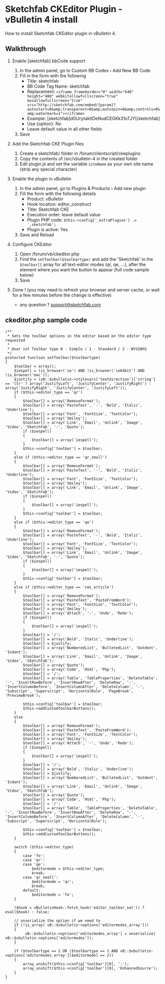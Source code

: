 Sketchfab CKEditor Plugin - vBulletin 4 install
=============================================

How to install Sketchfab CKEditor plugin in vBulletin 4.

Walkthrough
-----------

1. Enable [sketchfab] bbCode support
    1. In the admin panel, go to Custom BB Codes › Add New BB Code
    2. Fill in the form with the following
        * Title: sketchfab
        * BB Code Tag Name: sketchfab
        * Replacement: ```<iframe frameborder="0" width="640" height="480" webkitallowfullscreen="true" mozallowfullscreen="true" src="http://sketchfab.com/embed/{param}?autostart=0&amp;transparent=0&amp;autospin=0&amp;controls=0&amp;watermark=1"></iframe>```
        * Example: [sketchfab]dGUrytaktlDeNudCEGKk31oTJY[/sketchfab]
        * Use {option}: No
        * Leave default value in all other fields
    3. Save

2. Add the Sketchfab CKE Plugin files
    1. Create a sketchfab/ folder in /forum/clientscript/ckeplugins
    2. Copy the contents of /src/vbulletin-4 in the created folder
    3. Edit plugin.js and set the variable `siteName` as your own site name (strip any special character)

3. Enable the plugin in vBulletin
    1. In the admin panel, go to Plugins & Products › Add new plugin
    2. Fill the form with the following details
        * Product: vBulletin
        * Hook location: editor_construct
        * Title: Sketchfab CKE
        * Execution order: leave default value
        * Plugin PHP code: `$this->config['_extraPlugins'] .= ',sketchfab';`
        * Plugin is active: Yes
    3. Save and Reload

4. Configure CKEditor
    1. Open /forum/vb/ckeditor.php
    2. Find the `setToolbar($toolbartype)` and add the 'Sketchfab' in the `$toolbar[]` array for all text-editor modes (qr, qe, ...), after the element where you want the button to appear (full code sample below)
    3. Save

5. Done ! (you may need to refresh your browser and server cache, or wait for a few minutes before the change is effective)
    * any question ? support@sketchfab.com


ckeditor.php sample code
------------------------

```
/**
 * Sets the toolbar options in the editor based on the editor type requested
 *
 * @var int Toolbar type 0 - Simple / 1 - Standard / 2 - WYSIWYG
 */
protected function setToolbar($toolbartype)
{
    $toolbar = array();
    $iespell = (is_browser('ie') AND !is_browser('ie64bit') AND !is_browser('mac'));
    $justify = (vB::$vbulletin->stylevars['textdirection']['string'] == 'ltr' ? array('JustifyLeft', 'JustifyCenter', 'JustifyRight') : array('JustifyRight', 'JustifyCenter', 'JustifyLeft'));
    if ($this->editor_type == 'qr')
    {
        $toolbar[] = array('RemoveFormat');
        $toolbar[] = array('PasteText', '-', 'Bold', 'Italic', 'Underline');
        $toolbar[] = array('Font', 'FontSize', 'TextColor');
        $toolbar[] = array('Smiley');
        $toolbar[] = array('Link', 'Email', 'Unlink', 'Image', 'Video', 'Sketchfab', '-', 'Quote');
        if ($iespell)
        {
            $toolbar[] = array('iespell');
        }
        $this->config['toolbar'] = $toolbar;
    }
    else if ($this->editor_type == 'qr_small')
    {
        $toolbar[] = array('RemoveFormat');
        $toolbar[] = array('PasteText', '-', 'Bold', 'Italic', 'Underline');
        $toolbar[] = array('Font', 'FontSize', 'TextColor');
        $toolbar[] = array('Smiley');
        $toolbar[] = array('Link', 'Email', 'Unlink', 'Image', 'Video', 'Sketchfab');
        if ($iespell)
        {
            $toolbar[] = array('iespell');
        }
        $this->config['toolbar'] = $toolbar;
    }
    else if ($this->editor_type == 'qe')
    {
        $toolbar[] = array('RemoveFormat');
        $toolbar[] = array('PasteText', '-', 'Bold', 'Italic', 'Underline');
        $toolbar[] = array('Font', 'FontSize', 'TextColor');
        $toolbar[] = array('Smiley');
        $toolbar[] = array('Link', 'Email', 'Unlink', 'Image', 'Video', 'Sketchfab', '-', 'Quote');
        if ($iespell)
        {
            $toolbar[] = array('iespell');
        }
        $this->config['toolbar'] = $toolbar;
    }
    else if ($this->editor_type == 'cms_article')
    {
        $toolbar[] = array('RemoveFormat');
        $toolbar[] = array('PasteText', 'PasteFromWord');
        $toolbar[] = array('Font', 'FontSize', 'TextColor');
        $toolbar[] = array('Smiley');
        $toolbar[] = array('Attach', '-', 'Undo', 'Redo');
        if ($iespell)
        {
            $toolbar[] = array('iespell');
        }
        $toolbar[] = '/';
        $toolbar[] = array('Bold', 'Italic', 'Underline');
        $toolbar[] = $justify;
        $toolbar[] = array('NumberedList', 'BulletedList', 'Outdent', 'Indent');
        $toolbar[] = array('Link', 'Email', 'Unlink', 'Image', 'Video', 'Sketchfab');
        $toolbar[] = array('Quote');
        $toolbar[] = array('Code', 'Html', 'Php');
        $toolbar[] = '/';
        $toolbar[] = array('Table', 'TableProperties', 'DeleteTable', '-', 'InsertRowBefore', 'InsertRowAfter', 'DeleteRow', '-', 'InsertColumnBefore', 'InsertColumnAfter', 'DeleteColumn', '-', 'Subscript', 'Superscript', 'HorizontalRule', 'PageBreak', 'PreviewBreak');

        $this->config['toolbar'] = $toolbar;
        $this->addCustomToolbarButtons();
    }
    else
    {
        $toolbar[] = array('RemoveFormat');
        $toolbar[] = array('PasteText', 'PasteFromWord');
        $toolbar[] = array('Font', 'FontSize', 'TextColor');
        $toolbar[] = array('Smiley');
        $toolbar[] = array('Attach', '-', 'Undo', 'Redo');
        if ($iespell)
        {
            $toolbar[] = array('iespell');
        }
        $toolbar[] = '/';
        $toolbar[] = array('Bold', 'Italic', 'Underline');
        $toolbar[] = $justify;
        $toolbar[] = array('NumberedList', 'BulletedList', 'Outdent', 'Indent');
        $toolbar[] = array('Link', 'Email', 'Unlink', 'Image', 'Video', 'Sketchfab');
        $toolbar[] = array('Quote');
        $toolbar[] = array('Code', 'Html', 'Php');
        $toolbar[] = '/';
        $toolbar[] = array('Table', 'TableProperties', 'DeleteTable', '-', 'InsertRowBefore', 'InsertRowAfter', 'DeleteRow', '-', 'InsertColumnBefore', 'InsertColumnAfter', 'DeleteColumn', '-', 'Subscript', 'Superscript', 'HorizontalRule');
        
        $this->config['toolbar'] = $toolbar;
        $this->addCustomToolbarButtons();
    }

    switch ($this->editor_type)
    {
        case 'fe':
        case 'qr':
        case 'qe':
            $editormode = $this->editor_type;
            break;
        case 'qr_small':
            $editormode = 'qr';
            break;
        default:
            $editormode = 'fe';
    }

    ($hook = vBulletinHook::fetch_hook('editor_toolbar_set')) ? eval($hook) : false;

    // unserialize the option if we need to
    if (!is_array( vB::$vbulletin->options['editormodes_array']))
    {
         vB::$vbulletin->options['editormodes_array'] = unserialize( vB::$vbulletin->options['editormodes']);
    }

    if ($toolbartype == 2 OR ($toolbartype == 1 AND vB::$vbulletin->options['editormodes_array'][$editormode] == 2))
    {
        array_unshift($this->config['toolbar'][0], '-');
        array_unshift($this->config['toolbar'][0], 'EnhancedSource');
    }
}
